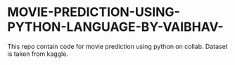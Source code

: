 # MOVIE-PREDICTION-USING-PYTHON-LANGUAGE-BY-VAIBHAV-
This repo contain code for movie prediction using python on collab. Dataset is taken from kaggle.
